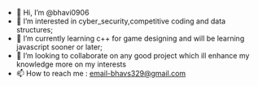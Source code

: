 - 👋 Hi, I’m @bhavi0906
- 👀 I’m interested in cyber_security,competitive coding and data structures;
- 🌱 I’m currently learning c++ for game designing and will be learning javascript sooner or later;
- 💞️ I’m looking to collaborate on any good project which ill enhance my knowledge more on my interests
- 📫 How to reach me : email-bhavs329@gmail.com

<!---
bhavi0906/bhavi0906 is a ✨ special ✨ repository because its `README.md` (this file) appears on your GitHub profile.
You can click the Preview link to take a look at your changes.
--->
